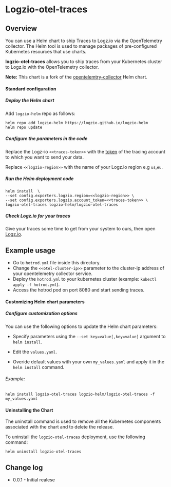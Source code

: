 
# Logzio-otel-traces

##  Overview

You can use a Helm chart to ship Traces to Logz.io via the OpenTelemetry collector.
The Helm tool is used to manage packages of pre-configured Kubernetes resources that use charts.

**logzio-otel-traces** allows you to ship traces from your Kubernetes cluster to Logz.io with the OpenTelemetry collector.

**Note:** This chart is a fork of the [opentelemtry-collector](https://github.com/open-telemetry/opentelemetry-helm-charts/tree/main/charts/opentelemetry-collector) Helm chart.

#### Standard configuration


##### Deploy the Helm chart

Add `logzio-helm` repo as follows:

```shell
helm repo add logzio-helm https://logzio.github.io/logzio-helm
helm repo update
```

##### Configure the parameters in the code

Replace the Logz-io `<<traces-token>>` with the [token](https://app.logz.io/#/dashboard/settings/manage-tokens/data-shipping?product=tracing) of the tracing account to which you want to send your data.

Replace `<<logzio-region>>` with the name of your Logz.io region e.g `us`,`eu`.

##### Run the Helm deployment code

```
helm install  \
--set config.exporters.logzio.region=<<logzio-region>> \
--set config.exporters.logzio.account_token=<<traces-token>> \
logzio-otel-traces logzio-helm/logzio-otel-traces
```

##### Check Logz.io for your traces

Give your traces some time to get from your system to ours, then open [Logz.io](https://app.logz.io/).

## Example usage

* Go to `hotrod.yml` file inside this directory.
* Change the `<<otel-cluster-ip>>` parameter to the cluster-ip address of your opentelemetry collector service.
* Deploy the `hotrod.yml` to your kubernetes cluster (example: `kubectl apply -f hotrod.yml`).
* Access the hotrod pod on port 8080 and start sending traces.

####  Customizing Helm chart parameters

##### Configure customization options

You can use the following options to update the Helm chart parameters: 

* Specify parameters using the `--set key=value[,key=value]` argument to `helm install`.

* Edit the `values.yaml`.

* Overide default values with your own `my_values.yaml` and apply it in the `helm install` command. 

###### Example:

```
helm install logzio-otel-traces logzio-helm/logzio-otel-traces -f my_values.yaml 
```

#### Uninstalling the Chart

The uninstall command is used to remove all the Kubernetes components associated with the chart and to delete the release.  

To uninstall the `logzio-otel-traces` deployment, use the following command:

```shell
helm uninstall logzio-otel-traces
```
## Change log

* 0.0.1 - Initial realese
